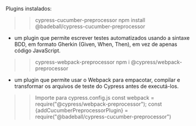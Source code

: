 
Plugins instalados:

>>cypress-cucumber-preprocessor
npm install @badeball/cypress-cucumber-preprocessor
- um plugin que permite escrever testes automatizados usando a sintaxe BDD, em formato Gherkin (Given, When, Then), em vez de apenas código JavaScript.

>>cypress-webpack-preprocessor
npm i @cypress/webpack-preprocessor
- um plugin que permite usar o Webpack para empacotar, compilar e transformar os arquivos de teste do Cypress antes de executá-los.

>>Importe para cypress.config.js
const webpack =  require("@cypress/webpack-preprocessor");
const {addCucumberPreprocessorPlugin} = require("@badeball/cypress-cucumber-preprocessor")
